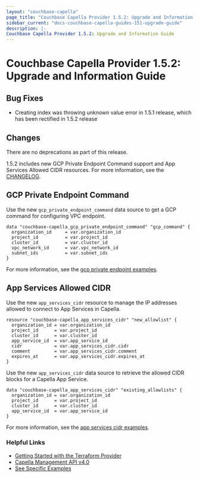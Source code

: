 ```yaml
---
layout: "couchbase-capella"
page_title: "Couchbase Capella Provider 1.5.2: Upgrade and Information Guide"
sidebar_current: "docs-couchbase-capella-guides-151-upgrade-guide"
description: |-
Couchbase Capella Provider 1.5.2: Upgrade and Information Guide
---
```



# Couchbase Capella Provider 1.5.2: Upgrade and Information Guide

## Bug Fixes

* Creating index was throwing unknown value error in 1.5.1 release, which has been rectified in 1.5.2 release

## Changes

There are no deprecations as part of this release.

1.5.2 includes new GCP Private Endpoint Command support and App Services Allowed CIDR resources. For more information, see the [CHANGELOG](https://github.com/couchbasecloud/terraform-provider-couchbase-capella/blob/master/CHANGELOG.md).

## GCP Private Endpoint Command

Use the new `gcp_private_endpoint_command`  data source to get a GCP command for configuring VPC endpoint.

```
data "couchbase-capella_gcp_private_endpoint_command" "gcp_command" {
  organization_id     = var.organization_id
  project_id          = var.project_id
  cluster_id          = var.cluster_id
  vpc_network_id      = var.vpc_network_id
  subnet_ids          = var.subnet_ids
}
```
For more information, see the [gcp private endpoint examples](https://github.com/couchbasecloud/terraform-provider-couchbase-capella/tree/main/examples/private_endpoint_command/GCP).

## App Services Allowed CIDR

Use the new `app_services_cidr` resource to manage the IP addresses allowed to connect to App Services in Capella.

```
resource "couchbase-capella_app_services_cidr" "new_allowlist" {
  organization_id = var.organization_id
  project_id      = var.project_id
  cluster_id      = var.cluster_id
  app_service_id  = var.app_service_id
  cidr            = var.app_services_cidr.cidr
  comment         = var.app_services_cidr.comment
  expires_at      = var.app_services_cidr.expires_at
}
```

Use the new `app_services_cidr` data source to retrieve the allowed CIDR blocks for a Capella App Service.

```
data "couchbase-capella_app_services_cidr" "existing_allowlists" {
  organization_id = var.organization_id
  project_id      = var.project_id
  cluster_id      = var.cluster_id
  app_service_id  = var.app_service_id
}
```
For more information, see the [app services cidr examples](https://github.com/couchbasecloud/terraform-provider-couchbase-capella/tree/main/examples/app_services_cidr).

### Helpful Links

- [Getting Started with the Terraform Provider](https://github.com/couchbasecloud/terraform-provider-couchbase-capella/blob/master/examples/getting_started)
- [Capella Management API v4.0](https://docs.couchbase.com/cloud/management-api-reference/index.html)
- [See Specific Examples](https://github.com/couchbasecloud/terraform-provider-couchbase-capella/blob/master/examples)